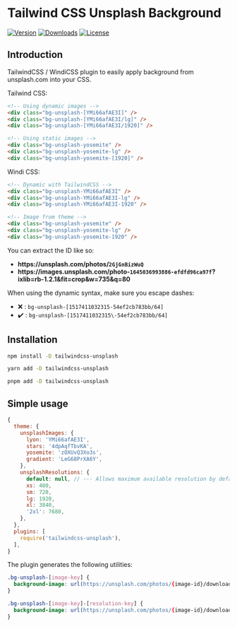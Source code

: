 # Tailwind CSS Unsplash Background

[![Version][npm-version-shield]][npm]
[![Downloads][npm-stats-shield]][npm]
[![License][license-shield]][license]

## Introduction

TailwindCSS / WindiCSS plugin to easily apply background from unsplash.com into your CSS.

Tailwind CSS:
```html
<!-- Using dynamic images -->
<div class="bg-unsplash-[YMi66afAE3I]" />
<div class="bg-unsplash-[YMi66afAE3I/lg]" />
<div class="bg-unsplash-[YMi66afAE3I/1920]" />

<!-- Using static images --> 
<div class="bg-unsplash-yosemite" />
<div class="bg-unsplash-yosemite-lg" />
<div class="bg-unsplash-yosemite-[1920]" />
```

Windi CSS:
```html
<!-- Dynamic with TailwindCSS -->
<div class="bg-unsplash-YMi66afAE3I" />
<div class="bg-unsplash-YMi66afAE3I-lg" />
<div class="bg-unsplash-YMi66afAE3I-1920" />

<!-- Image from theme --> 
<div class="bg-unsplash-yosemite" />
<div class="bg-unsplash-yosemite-lg" />
<div class="bg-unsplash-yosemite-1920" />
```

You can extract the ID like so:

- <b>ht<span>tps://unsplash.com/photos/`2GjGnBizWuQ`</b>
- <b>ht<span>tps://images.unsplash.com/photo-`1645036993886-efdfd96ca97f`?ixlib=rb-1.2.1&fit=crop&w=735&q=80</b>

When using the dynamic syntax, make sure you escape dashes:
- ❌ : `bg-unsplash-[1517411032315-54ef2cb783bb/64]`
- ✔️ : `bg-unsplash-[1517411032315\-54ef2cb783bb/64]`

## Installation

```bash
npm install -D tailwindcss-unsplash
```

```bash
yarn add -D tailwindcss-unsplash
```

```bash
pnpm add -D tailwindcss-unsplash
```

## Simple usage

```js
{
  theme: {
    unsplashImages: {
      lyon: 'YMi66afAE3I',
      stars: '4dpAqfTbvKA',
      yosemite: 'zOXUvQ3Xo3s',
      gradient: 'LeG68PrXA6Y',
    },
    unsplashResolutions: {
      default: null, // --- Allows maximum available resolution by default.
      xs: 480,
      sm: 720,
      lg: 1920,
      xl: 3840,
      '2xl': 7680,
    },
  },
  plugins: [
    require('tailwindcss-unsplash'),
  ],
}
```

The plugin generates the following utilities:

```css
.bg-unsplash-[image-key] {
  background-image: url(https://unsplash.com/photos/{image-id}/download;
}

.bg-unsplash-[image-key]-[resolution-key] {
  background-image: url(https://unsplash.com/photos/{image-id}/download?w={resolution};
}
```

[npm]: https://www.npmjs.com/package/tailwindcss-unsplash
[npm-version-shield]: https://img.shields.io/npm/v/tailwindcss-unsplash.svg?style=flat-square
[npm-stats-shield]: https://img.shields.io/npm/dt/tailwindcss-unsplash.svg?style=flat-square
[license]: ./LICENSE
[license-shield]: https://img.shields.io/npm/l/tailwindcss-unsplash.svg?style=flat-square
